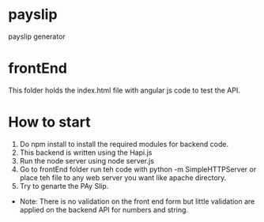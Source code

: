 # payslip
payslip generator

# frontEnd 
This folder holds the index.html file with angular js code to test the API.

# How to start 
1. Do npm install to install the required modules for backend code.
2. This backend is written using the Hapi.js
3. Run the node server using node server.js
4. Go to frontEnd folder run teh code with python -m SimpleHTTPServer or place teh file to any web server you want like apache directory.
5. Try to genarte the PAy Slip.
* Note: There is no validation on the front end form but little validation are applied on the backend API for numbers and string.


